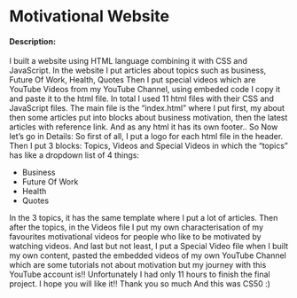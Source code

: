 # Motivational Website

#### Description:
I built a website using HTML language combining it with CSS and JavaScript.
In the website I put articles about topics such as business, Future Of Work, Health, Quotes
Then I put special videos which are YouTube Videos from my YouTube Channel, using embeded code I copy it and paste it to the html file.
In total I used 11 html files with their CSS and JavaScript files.
The main file is the “index.html” where I put first, my about then some articles put into blocks about business motivation, then the latest articles with reference link.
And as any html it has its own footer..
So Now let’s go in Details:
So first of all, I put a logo for each html file in the header.
Then I put 3 blocks: 
Topics, Videos and Special Videos
in which the “topics” has like a dropdown list of 4 things:
-	Business
-	Future Of Work
-	Health
-	Quotes
  
In the 3 topics, it has the same template where I put a lot of articles.
Then after the topics, in the Videos file I put my own characterisation of my favourites motivational videos for people who like to be motivated by watching videos.
And last but not least, I put a Special Video file when I built my own content, pasted the embedded videos of my own YouTube Channel which are some tutorials not about motivation but my journey with this YouTube account is!!
Unfortunately I had only 11 hours to finish the final project.
I hope you will like it!!
Thank you so much
And this was CS50 :)

